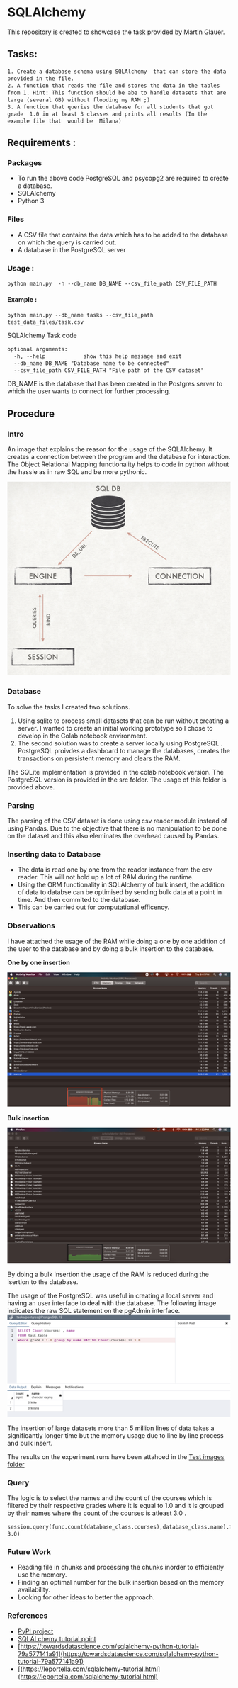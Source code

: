 # SQLAlchemy 
This repository is created to showcase the task provided by Martin Glauer. 
## **Tasks:**

	1. Create a database schema using SQLAlchemy  that can store the data provided in the file. 
	2. A function that reads the file and stores the data in the tables from 1. Hint: This function should be abe to handle datasets that are large (several GB) without flooding my RAM ;)
	3. A function that queries the database for all students that got grade  1.0 in at least 3 classes and prints all results (In the example file that  would be  Milana)

## Requirements :

### Packages

 - To run the above code PostgreSQL and psycopg2 are required to create a database. 
- SQLAlchemy 
- Python 3

### Files
- A CSV file that contains the data which has to be added to the database on which the query is carried out. 
- A database in the PostgreSQL server

### Usage : 

    python main.py  -h --db_name DB_NAME --csv_file_path CSV_FILE_PATH

#### Example : 

    python main.py --db_name tasks --csv_file_path test_data_files/task.csv

SQLAlchemy Task code

    optional arguments:
      -h, --help            show this help message and exit
      --db_name DB_NAME "Database name to be connected"
      --csv_file_path CSV_FILE_PATH "File path of the CSV dataset"

DB_NAME is the database that has been created in the Postgres server to which the user wants to connect for further processing. 

## Procedure

### Intro 
An image that explains the reason for the usage of the SQLAlchemy. It creates a connection  between the program and the database for interaction. The Object Relational Mapping functionality helps to code in python without the hassle as in raw SQL and be more pythonic. 

![sqlalchemy](test_images/session.png)

### Database
To solve the tasks I created two solutions. 
1. Using sqlite to process small datasets that can be run without creating a server. I wanted to create an initial working prototype so I chose to develop in the Colab notebook environment. 
2. The second solution was to create a server locally using PostgreSQL . PostgreSQL proivdes a dashboard to manage the databases, creates the transactions on persistent memory and clears the RAM.  

The SQLite implementation is provided in the colab notebook version. The PostgreSQL version is provided in the src folder. The usage of this folder is provided above. 

### Parsing 
The parsing of the CSV dataset is done using csv reader module instead of using Pandas. Due to the objective that there is no manipulation to be done on the dataset and this also eleminates the overhead caused by Pandas. 

### Inserting data to Database 
- The data is read one by one from the reader instance from the csv reader. This will not hold up a lot of RAM during the runtime. 
- Using the ORM functionality in SQLAlchemy of bulk insert, the addition of data to databse can be optimised by sending bulk data at a point in time. And then commited to the database. 
- This can be carried out for computational efficency. 

### Observations 

I have attached the usage of the RAM while doing a one by one addition of the user to the database and by doing a bulk insertion to the database. 

**One by one insertion**

![screenshot](test_images/test_screenshots/memory_random_test_big_no_bulk.png)

**Bulk insertion** 

![screenshot](test_images/test_screenshots/memory_random_test_big.png)

By doing a bulk insertion the usage of the RAM is reduced during the isertion to the database. 

The usage of the PostgreSQL was useful in creating a local server and having an user interface to deal with the database. 
The following image indicates the raw SQL statement on the pgAdmin interface. 
![raw_sql](test_images/test_screenshots/sql_raw.png)

The insertion of large datasets more than 5 million lines of data takes a significantly longer time but the memory usage due to line by line process and bulk insert. 

The results on the experiment runs have been attahced in the [Test images folder](test_images/test_screenshots)

### Query 

The logic is to select the names and the count of the courses which is filtered by their respective grades where it is equal to 1.0 and it is grouped by their names where the count of the courses is atleast 3.0 . 

	session.query(func.count(database_class.courses),database_class.name).filter_by(grade=1.0).group_by(database_class.name).having(func.count(database_class.courses)>= 3.0) 


### Future Work 
- Reading file in chunks and processing the chunks inorder to efficiently use the memory. 
- Finding an optimal number for the bulk insertion based on the memory availability. 
- Looking for other ideas to better the approach. 

### References 
- [PyPI project](https://pypi.org/project/SQLAlchemy/)
- [SQLALchemy tutorial point](https://www.tutorialspoint.com/sqlalchemy/index.html)
- [https://towardsdatascience.com/sqlalchemy-python-tutorial-79a577141a91](https://towardsdatascience.com/sqlalchemy-python-tutorial-79a577141a91)
- [(https://leportella.com/sqlalchemy-tutorial.html](https://leportella.com/sqlalchemy-tutorial.html)



